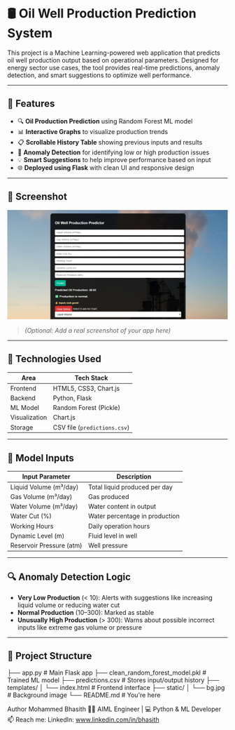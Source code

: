 # 🛢️ Oil Well Production Prediction System

This project is a Machine Learning-powered web application that predicts oil well production output based on operational parameters. Designed for energy sector use cases, the tool provides real-time predictions, anomaly detection, and smart suggestions to optimize well performance.

---

## 🚀 Features

- 🔍 **Oil Production Prediction** using Random Forest ML model
- 📊 **Interactive Graphs** to visualize production trends
- 📋 **Scrollable History Table** showing previous inputs and results
- 🧠 **Anomaly Detection** for identifying low or high production issues
- 💡 **Smart Suggestions** to help improve performance based on input
- 🌐 **Deployed using Flask** with clean UI and responsive design

---

## 📸 Screenshot

![App Screenshot](static/ss1.png)  
> _(Optional: Add a real screenshot of your app here)_

---

## 🧠 Technologies Used

| Area        | Tech Stack                |
|-------------|---------------------------|
| Frontend    | HTML5, CSS3, Chart.js     |
| Backend     | Python, Flask             |
| ML Model    | Random Forest (Pickle)    |
| Visualization | Chart.js                |
| Storage     | CSV file (`predictions.csv`) |

---

## 🧪 Model Inputs

| Input Parameter         | Description                          |
|-------------------------|--------------------------------------|
| Liquid Volume (m³/day)  | Total liquid produced per day        |
| Gas Volume (m³/day)     | Gas produced                         |
| Water Volume (m³/day)   | Water content in output              |
| Water Cut (%)           | Water percentage in production       |
| Working Hours           | Daily operation hours                |
| Dynamic Level (m)       | Fluid level in well                  |
| Reservoir Pressure (atm)| Well pressure                        |

---

## 🔍 Anomaly Detection Logic

- **Very Low Production** (< 10): Alerts with suggestions like increasing liquid volume or reducing water cut
- **Normal Production** (10–300): Marked as stable
- **Unusually High Production** (> 300): Warns about possible incorrect inputs like extreme gas volume or pressure

---

## 📂 Project Structure
├── app.py # Main Flask app
├── clean_random_forest_model.pkl # Trained ML model
├── predictions.csv # Stores input/output history
├── templates/
│ └── index.html # Frontend interface
├── static/
│ └── bg.jpg # Background image
└── README.md # You're here



Author
Mohammed Bhasith
👨‍🎓 AIML Engineer | 💻 Python & ML Developer
📫 Reach me: LinkedIn: www.linkedin.com/in/bhasith
